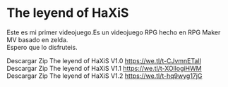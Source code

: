 # The leyend of HaXiS
Este es mi primer videojuego.Es un videojuego RPG hecho en RPG Maker MV basado en zelda.
<br>
Espero que lo disfruteis.

Descargar Zip The leyend of HaXiS V1.0 https://we.tl/t-CJvmnETalI
<br>
Descargar Zip The leyend of HaXiS V1.1 https://we.tl/t-XOllogiHWM
<br>
Descargar Zip The leyend of HaXiS V1.2 https://we.tl/t-hq9wyg17jG
